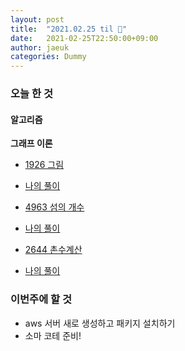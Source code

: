 ```yaml
---
layout: post
title:  "2021.02.25 til 🤔"
date:   2021-02-25T22:50:00+09:00
author: jaeuk
categories: Dummy
---
```


### **오늘 한 것**

#### 알고리즘

**그래프 이론**
- [1926 그림](https://www.acmicpc.net/problem/1926)
- [나의 풀이](https://nyanguk.tistory.com/67)

- [4963 섬의 개수](https://www.acmicpc.net/problem/4963)
- [나의 풀이](https://nyanguk.tistory.com/68)
  
- [2644 촌수계산](https://www.acmicpc.net/problem/2644)
- [나의 풀이](https://nyanguk.tistory.com/69)

### **이번주에 할 것**
- aws 서버 새로 생성하고 패키지 설치하기
- 소마 코테 준비!

